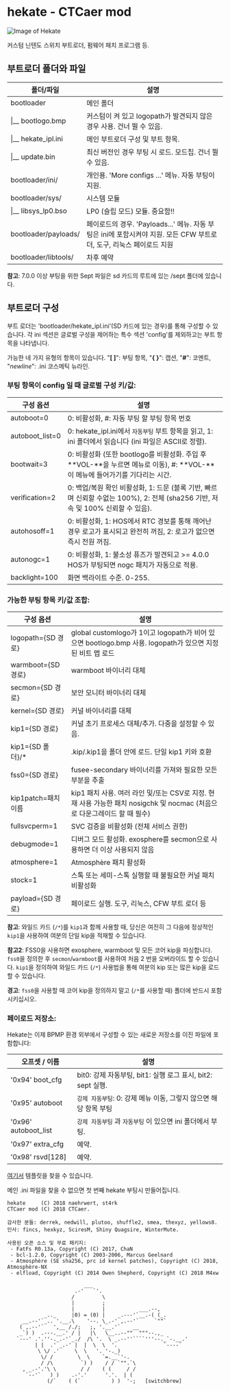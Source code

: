 # hekate - CTCaer mod

![Image of Hekate](https://i.imgur.com/O3REoy5.png)


커스텀 닌텐도 스위치 부트로더, 펌웨어 패치 프로그램 등.


## 부트로더 폴더와 파일

| 폴더/파일            | 설명                                                                  |
| -------------------- | --------------------------------------------------------------------- |
| bootloader           | 메인 폴더                                                             |
|  \|__ bootlogo.bmp   | 커스텀이 켜 있고 logopath가 발견되지 않은 경우 사용. 건너 뛸 수 있음. |
|  \|__ hekate_ipl.ini | 메인 부트로더 구성 및 부트 항목.                                      |
|  \|__ update.bin     | 최신 버전인 경우 부팅 시 로드. 모드칩. 건너 뛸 수 있음.               |
| bootloader/ini/      | 개인용. 'More configs ...' 메뉴. 자동 부팅이 지원.                    |
| bootloader/sys/      | 시스템 모듈                                                           |
|  \|__ libsys_lp0.bso | LP0 (슬립 모드) 모듈. 중요함!!                                        |
| bootloader/payloads/ | 페이로드의 경우. 'Payloads...' 메뉴. 자동 부팅은 ini에 포함시켜야 지원. 모든 CFW 부트로더, 도구, 리눅스 페이로드 지원 |
| bootloader/libtools/ | 차후 예약                                                             |

**참고**: 7.0.0 이상 부팅을 위한 Sept 파일은 sd 카드의 루트에 있는 /sept 폴더에 있습니다.


## 부트로더 구성

부트 로더는 'bootloader/hekate_ipl.ini'(SD 카드에 있는 경우)를 통해 구성할 수 있습니다. 각 ini 섹션은 글로벌 구성을 제어하는 특수 섹션 'config'를 제외하고는 부트 항목을 나타냅니다.


가능한 네 가지 유형의 항목이 있습니다. "**[ ]**": 부팅 항목, "**{ }**": 캡션, "**#**": 코멘트, "*newline*": .ini 코스메틱 뉴라인.


### 부팅 항목이 **config** 일 때 글로벌 구성 키/값:

| 구성 옵션          | 설명                                                       |
| ------------------ | ---------------------------------------------------------- |
| autoboot=0         | 0: 비활성화, #: 자동 부팅 할 부팅 항목 번호                |
| autoboot_list=0    | 0: hekate_ipl.ini에서 `자동부팅` 부트 항목을 읽고, 1: ini 폴더에서 읽습니다 (ini 파일은 ASCII로 정렬). |
| bootwait=3         | 0: 비활성화 (또한 bootlogo를 비활성화. 주입 후 **VOL-**을 누르면 메뉴로 이동), #: **VOL-**이 메뉴에 들어가기를 기다리는 시간. |
| verification=2     | 0: 백업/복원 확인 비활성화, 1: 드문 (블록 기반, 빠르며 신뢰할 수없는 100%), 2: 전체 (sha256 기반, 저속 및 100% 신뢰할 수 있음). |
| autohosoff=1       | 0: 비활성화, 1: HOS에서 RTC 경보를 통해 깨어난 경우 로고가 표시되고 완전히 꺼짐, 2: 로고가 없으면 즉시 전원 꺼짐.|
| autonogc=1         | 0: 비활성화, 1: 불소성 퓨즈가 발견되고 >= 4.0.0 HOS가 부팅되면 nogc 패치가 자동으로 적용. |
| backlight=100      | 화면 백라이트 수준. 0-255.                                 |


### 가능한 부팅 항목 키/값 조합:

| 구성 옵션          | 설명                                                       |
| ------------------ | ---------------------------------------------------------- |
| logopath={SD 경로} | global customlogo가 1이고 logopath가 비어 있으면 bootlogo.bmp 사용. logopath가 있으면 지정된 비트 맵 로드 |
| warmboot={SD 경로} | warmboot 바이너리 대체                                     |
| secmon={SD 경로}   | 보안 모니터 바이너리 대체                                  |
| kernel={SD 경로}   | 커널 바이너리를 대체                                       |
| kip1={SD 경로}     | 커널 초기 프로세스 대체/추가. 다중을 설정할 수 있음.       |
| kip1={SD 폴더}/*   | .kip/.kip1을 폴더 안에 로드. 단일 kip1 키와 호환           |
| fss0={SD 경로}     | fusee-secondary 바이너리를 가져와 필요한 모든 부분을 추출  |
| kip1patch=패치이름 | kip1 패치 사용. 여러 라인 및/또는 CSV로 지정. 현재 사용 가능한 패치 nosigchk 및 nocmac (처음으로 다운그레이드 할 때 필수) |
| fullsvcperm=1      | SVC 검증을 비활성화 (전체 서비스 권한)                     |
| debugmode=1        | 디버그 모드 활성화. exosphere를 secmon으로 사용하면 더 이상 사용되지 않음 |
| atmosphere=1       | Atmosphère 패치 활성화                                     |
| stock=1            | 스톡 또는 세미-스톡 실행할 때 불필요한 커널 패치 비활성화  |
| payload={SD 경로}  | 페이로드 실행. 도구, 리눅스, CFW 부트 로더 등              |

**참고**: 와일드 카드 (`/*`)를 `kip1`과 함께 사용할 때, 당신은 여전히 그 다음에 정상적인 `kip1`을 사용하여 여분의 단일 kip을 적재할 수 있습니다.

**참고2**: FSS0을 사용하면 exosphere, warmboot 및 모든 코어 kip을 파싱합니다. `fss0`을 정의한 후 `secmon`/`warmboot`를 사용하여 처음 2 번을 오버라이드 할 수 있습니다.
`kip1`을 정의하여 와일드 카드 (`/*`) 사용법을 통해 여분의 kip 또는 많은 kip을 로드할 수 있습니다.

**경고**: `fss0`을 사용할 때 코어 kip을 정의하지 말고 (`/*`를 사용할 때) 폴더에 반드시 포함 시키십시오.


### 페이로드 저장소:

Hekate는 이제 BPMP 환경 외부에서 구성할 수 있는 새로운 저장소를 이진 파일에 포함합니다:

| 오프셋 / 이름        | 설명                                                              |
| -------------------- | ----------------------------------------------------------------- |
| '0x94' boot_cfg      | bit0: 강제 자동부팅, bit1: 실행 로그 표시, bit2: sept 실행.       |
| '0x95' autoboot      | `강제 자동부팅`: 0: 강제 메뉴 이동, 그렇지 않으면 해당 항목 부팅  |
| '0x96' autoboot_list | `강제 자동부팅` 과 `자동부팅` 이 있으면 ini 폴더에서 부팅.        |
| '0x97' extra_cfg     | 예약.                                                             |
| '0x98' rsvd[128]     | 예약.                                                             |


[여기서](./res/hekate_ipl_template.ini) 템플릿을 찾을 수 있습니다.

메인 .ini 파일을 찾을 수 없으면 첫 번째 hekate 부팅시 만들어집니다.


```
hekate     (C) 2018 naehrwert, st4rk
CTCaer mod (C) 2018 CTCaer.

감사한 분들: derrek, nedwill, plutoo, shuffle2, smea, thexyz, yellows8.
인사: fincs, hexkyz, SciresM, Shiny Quagsire, WinterMute.

사용된 오픈 소스 및 무료 패키지:
 - FatFs R0.13a, Copyright (C) 2017, ChaN
 - bcl-1.2.0, Copyright (C) 2003-2006, Marcus Geelnard
 - Atmosphère (SE sha256, prc id kernel patches), Copyright (C) 2018, Atmosphère-NX
 - elfload, Copyright (C) 2014 Owen Shepherd, Copyright (C) 2018 M4xw

                         ___
                      .-'   `'.
                     /         \
                     |         ;
                     |         |           ___.--,
            _.._     |0) = (0) |    _.---'`__.-( (_.
     __.--'`_.. '.__.\    '--. \_.-' ,.--'`     `""`
    ( ,.--'`   ',__ /./;   ;, '.__.'`    __
    _`) )  .---.__.' / |   |\   \__..--""  """--.,_
   `---' .'.''-._.-'`_./  /\ '.  \ _.--''````'''--._`-.__.'
         | |  .' _.-' |  |  \  \  '.               `----`
          \ \/ .'     \  \   '. '-._)
           \/ /        \  \    `=.__`'-.
           / /\         `) )    / / `"".`\
     , _.-'.'\ \        / /    ( (     / /
      `--'`   ) )    .-'.'      '.'.  | (
             (/`    ( (`          ) )  '-;   [switchbrew]
```
